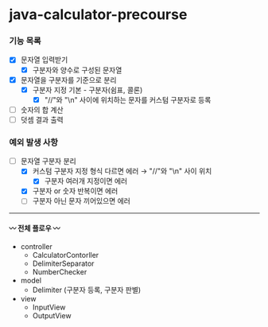 # java-calculator-precourse
### 기능 목록

- [x]  문자열 입력받기
    - [x]  구분자와 양수로 구성된 문자열
- [x]  문자열을 구분자를 기준으로 분리
    - [x]  구분자 지정 기본 - 구분자(쉼표, 콜론)
        - [x]  "//"와 "\n" 사이에 위치하는 문자를 커스텀 구분자로 등록
- [ ]  숫자의 합 계산
- [ ]  덧셈 결과 출력

### 예외 발생 사항

- [ ]  문자열 구분자 분리
    - [x]  커스텀 구분자 지정 형식 다르면 에러 → "//"와 "\n" 사이 위치
        - [x]  구분자 여러개 지정이면 에러
    - [x] 구분자 or 숫자 반복이면 에러
    - [ ] 구분자 아닌 문자 끼어있으면 에러

---
#### 〰️ 전체 플로우 〰️
- controller
  - CalculatorContorller
  - DelimiterSeparator
  - NumberChecker
- model
  - Delimiter (구분자 등록, 구분자 판별)
- view
  - InputView
  - OutputView